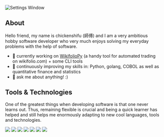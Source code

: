 ![Settings Window](https://raw.github.com/chickenshifu/chickenshifu/master/chickenshifu_header_03.png)


<h2>About</h2>
<p>Hello friend, my name is chickenshifu (師傅) and I am a very ambitious hobby software developer who very much enjoys solving my everyday problems with the help of software.</p>

<ul>
  <li>🔭 currently working on <a href='https://github.com/chickenshifu/WikifolioPy'>WikifolioPy</a> (a handy tool for automated trading on wikifolio.com) + some CLI tools</li>
<li>🌱 continuously improving my skills in: Python, golang, COBOL as well as quantitative finance and statistics</li>
<li>💬 ask me about anything! :)</li>
</ul>


<h2>Tools & Technologies</h2>
<p>One of the greatest things when developing software is that one never learns out. Thus, remaining flexible is crucial and being a quick learner has helped and still helps me enormously adapting to new cool languages, tools and technologies.</p>

![](https://img.shields.io/badge/OS-Linux-informational?style=plastic&logo=Linux&logoColor=white&color=yellow)
![](https://img.shields.io/badge/Shell-Bash-informational?style=plastic&logo=GNU-Bash&logoColor=white&color=red)
![](https://img.shields.io/badge/Editor-vim-informational?style=plastic&logo=Vim&logoColor=white&color=important)
![](https://img.shields.io/badge/Language-Python-informational?style=plastic&logo=Python&logoColor=white&color=informational)
![](https://img.shields.io/badge/Language-Go-informational?style=plastic&logo=Go&logoColor=white&color=informational)
![](https://img.shields.io/badge/Language-COBOL-informational?style=plastic&color=informational)
![](https://img.shields.io/badge/Cloud-DigitalOcean-informational?style=plastic&logo=DigitalOcean&logoColor=white&color=blueviolet)





